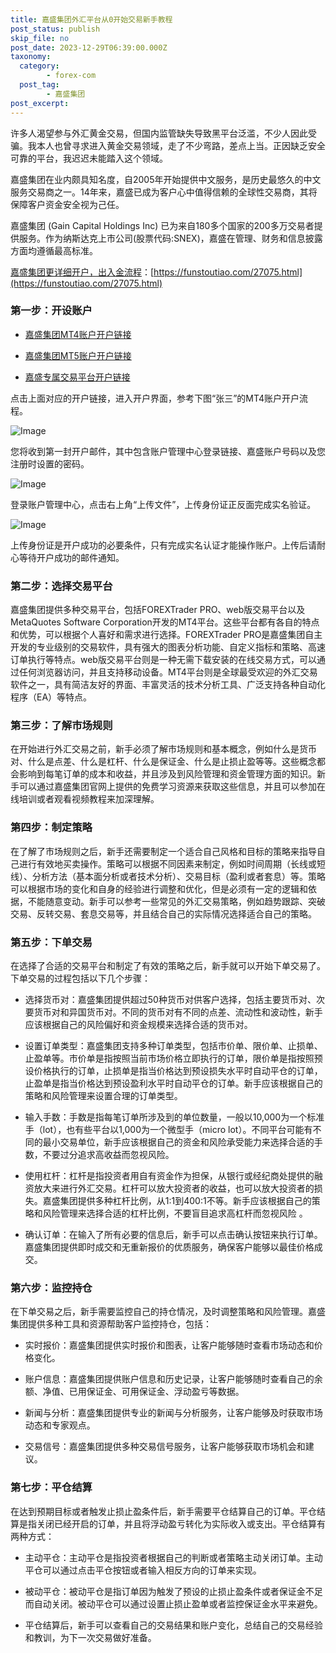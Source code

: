 ```yaml
---
title: 嘉盛集团外汇平台从0开始交易新手教程
post_status: publish
skip_file: no
post_date: 2023-12-29T06:39:00.000Z
taxonomy:
  category:
        - forex-com
  post_tag:
        - 嘉盛集团
post_excerpt: 
---
```

许多人渴望参与外汇黄金交易，但国内监管缺失导致黑平台泛滥，不少人因此受骗。我本人也曾寻求进入黄金交易领域，走了不少弯路，差点上当。正因缺乏安全可靠的平台，我迟迟未能踏入这个领域。

嘉盛集团在业内颇具知名度，自2005年开始提供中文服务，是历史最悠久的中文服务交易商之一。14年来，嘉盛已成为客户心中值得信赖的全球性交易商，其将保障客户资金安全视为己任。

嘉盛集团 (Gain Capital Holdings Inc) 已为来自180多个国家的200多万交易者提供服务。作为纳斯达克上市公司(股票代码:SNEX)，嘉盛在管理、财务和信息披露方面均遵循最高标准。

[嘉盛集团更详细开户，出入金流程](https://funstoutiao.com/27075.html)：[https://funstoutiao.com/27075.html](https://funstoutiao.com/27075.html)

### 第一步：开设账户

* [嘉盛集团MT4账户开户链接](https://s.ssgg.net/jsmt4)

* [嘉盛集团MT5账户开户链接](https://s.ssgg.net/jsmt5)

* [嘉盛专属交易平台开户链接](https://s.ssgg.net/js)

点击上面对应的开户链接，进入开户界面，参考下图“张三”的MT4账户开户流程。

![Image](https://prod-files-secure.s3.us-west-2.amazonaws.com/39ed1227-6d7d-4570-be36-9ccd4a2c4241/7a167aea-686b-400d-af59-4e18eb607a40/640.png?X-Amz-Algorithm=AWS4-HMAC-SHA256&X-Amz-Content-Sha256=UNSIGNED-PAYLOAD&X-Amz-Credential=ASIAZI2LB4664RYKTNEF%2F20250614%2Fus-west-2%2Fs3%2Faws4_request&X-Amz-Date=20250614T041308Z&X-Amz-Expires=3600&X-Amz-Security-Token=IQoJb3JpZ2luX2VjEDwaCXVzLXdlc3QtMiJGMEQCIAKpyvHur2P9sOdq0XTw5het2Ca4zrcS5AWufeZi70foAiBf312ZeLTNKQkJ15yc2qwGaIaJzeRUiNnWu8vfXCHUTyr%2FAwglEAAaDDYzNzQyMzE4MzgwNSIMkEYupfc%2F%2F1xPVpeDKtwD4jX%2B1SYoIKGu8OF2omv4ppIvdq0AGnUdVAwKouaC80gFTB4Yt8tWdIEE5%2F%2BTlyX7vE1YWaGg5W9KX20qwC5lVP52NHuvSKVGBFh38tqDTtYPMX7xopZnZc%2Bf8yW2PtI%2FSn3zXjPY8Hlx60LG7xrrP36YzjW6dpMg1cyWXpwEZOa9G91ao2JwvAGmSIgxELwXIxrx6QT8kWebfYMsOpTP76IMumwP5WlD4NgKwUv4dIooilc%2FDIIbdhoBDRUYZiamj3n3qMe8hjrcd2fgjYnDHcW7bEKM6u4naSb15q9no0ZTCxi1yPy8MR%2F2is28iE4UGiuoUpbNFl8BcladQrF5FNrVHq2%2BYjSO1A5Zrtw4vWFwx5mWFqronJFjttF2F7t5baZtg46%2FLRYUlaPBkwLleLc6yLKoyIW1aZAHconHsi2xc6vOuvojHHH2aehF5eS69orIYnE8o8o6lVfzbhQ7KlbLmZqsBLMBHkLjrAojrY54GSL2oilg0tOIrp80nXZzLmzO%2FVBD%2FOvaAVaV6kBzdljh0GxRYaaFp8nRJ20yVBiNm%2FSf6j%2F%2FgmcX7oTAl8tsrqyEGA03TIT98taqo2C3U%2FaKhQDvj8b3nqFEkekJBwpnSmerhtYqhIUHgZkwnuqzwgY6pgH77Cy2bU2mrsq4sM%2FJrjyg9LB7we9sgB96pDFLwXly5WNord2ZKSGp41KJ1oepOtj%2FR%2FIsBWhVwYc1JMLKTESu1ivrKRyItN6BZtb%2BwvIFcLyRogpNNR0aD1x4nDVl0a9%2BrczHCmMSJovMrb4JiGeFJfNciZB11SbcnPFM1ktmanSahuWKGuLtrVZsa1uerplh%2BwWLjdY6fhUHSPeROzkY4xqnP%2BT%2F&X-Amz-Signature=2177b0238b6f65369c417a12f5d4f236754274b464d9d00831cb2b1f7dd3674f&X-Amz-SignedHeaders=host&x-amz-checksum-mode=ENABLED&x-id=GetObject)

您将收到第一封开户邮件，其中包含账户管理中心登录链接、嘉盛账户号码以及您注册时设置的密码。

![Image](https://prod-files-secure.s3.us-west-2.amazonaws.com/39ed1227-6d7d-4570-be36-9ccd4a2c4241/eaa1c6b3-2877-4284-a0e1-530e222c27fb/image.png?X-Amz-Algorithm=AWS4-HMAC-SHA256&X-Amz-Content-Sha256=UNSIGNED-PAYLOAD&X-Amz-Credential=ASIAZI2LB4664RYKTNEF%2F20250614%2Fus-west-2%2Fs3%2Faws4_request&X-Amz-Date=20250614T041308Z&X-Amz-Expires=3600&X-Amz-Security-Token=IQoJb3JpZ2luX2VjEDwaCXVzLXdlc3QtMiJGMEQCIAKpyvHur2P9sOdq0XTw5het2Ca4zrcS5AWufeZi70foAiBf312ZeLTNKQkJ15yc2qwGaIaJzeRUiNnWu8vfXCHUTyr%2FAwglEAAaDDYzNzQyMzE4MzgwNSIMkEYupfc%2F%2F1xPVpeDKtwD4jX%2B1SYoIKGu8OF2omv4ppIvdq0AGnUdVAwKouaC80gFTB4Yt8tWdIEE5%2F%2BTlyX7vE1YWaGg5W9KX20qwC5lVP52NHuvSKVGBFh38tqDTtYPMX7xopZnZc%2Bf8yW2PtI%2FSn3zXjPY8Hlx60LG7xrrP36YzjW6dpMg1cyWXpwEZOa9G91ao2JwvAGmSIgxELwXIxrx6QT8kWebfYMsOpTP76IMumwP5WlD4NgKwUv4dIooilc%2FDIIbdhoBDRUYZiamj3n3qMe8hjrcd2fgjYnDHcW7bEKM6u4naSb15q9no0ZTCxi1yPy8MR%2F2is28iE4UGiuoUpbNFl8BcladQrF5FNrVHq2%2BYjSO1A5Zrtw4vWFwx5mWFqronJFjttF2F7t5baZtg46%2FLRYUlaPBkwLleLc6yLKoyIW1aZAHconHsi2xc6vOuvojHHH2aehF5eS69orIYnE8o8o6lVfzbhQ7KlbLmZqsBLMBHkLjrAojrY54GSL2oilg0tOIrp80nXZzLmzO%2FVBD%2FOvaAVaV6kBzdljh0GxRYaaFp8nRJ20yVBiNm%2FSf6j%2F%2FgmcX7oTAl8tsrqyEGA03TIT98taqo2C3U%2FaKhQDvj8b3nqFEkekJBwpnSmerhtYqhIUHgZkwnuqzwgY6pgH77Cy2bU2mrsq4sM%2FJrjyg9LB7we9sgB96pDFLwXly5WNord2ZKSGp41KJ1oepOtj%2FR%2FIsBWhVwYc1JMLKTESu1ivrKRyItN6BZtb%2BwvIFcLyRogpNNR0aD1x4nDVl0a9%2BrczHCmMSJovMrb4JiGeFJfNciZB11SbcnPFM1ktmanSahuWKGuLtrVZsa1uerplh%2BwWLjdY6fhUHSPeROzkY4xqnP%2BT%2F&X-Amz-Signature=85b750c099a2bd576f113f79f7ea6d54bc45fb9d236142f6efd5b45fbb2eafbc&X-Amz-SignedHeaders=host&x-amz-checksum-mode=ENABLED&x-id=GetObject)

登录账户管理中心，点击右上角“上传文件”，上传身份证正反面完成实名验证。

![Image](https://prod-files-secure.s3.us-west-2.amazonaws.com/39ed1227-6d7d-4570-be36-9ccd4a2c4241/54090639-09fc-46b4-a135-e0289f707147/image.png?X-Amz-Algorithm=AWS4-HMAC-SHA256&X-Amz-Content-Sha256=UNSIGNED-PAYLOAD&X-Amz-Credential=ASIAZI2LB4664RYKTNEF%2F20250614%2Fus-west-2%2Fs3%2Faws4_request&X-Amz-Date=20250614T041308Z&X-Amz-Expires=3600&X-Amz-Security-Token=IQoJb3JpZ2luX2VjEDwaCXVzLXdlc3QtMiJGMEQCIAKpyvHur2P9sOdq0XTw5het2Ca4zrcS5AWufeZi70foAiBf312ZeLTNKQkJ15yc2qwGaIaJzeRUiNnWu8vfXCHUTyr%2FAwglEAAaDDYzNzQyMzE4MzgwNSIMkEYupfc%2F%2F1xPVpeDKtwD4jX%2B1SYoIKGu8OF2omv4ppIvdq0AGnUdVAwKouaC80gFTB4Yt8tWdIEE5%2F%2BTlyX7vE1YWaGg5W9KX20qwC5lVP52NHuvSKVGBFh38tqDTtYPMX7xopZnZc%2Bf8yW2PtI%2FSn3zXjPY8Hlx60LG7xrrP36YzjW6dpMg1cyWXpwEZOa9G91ao2JwvAGmSIgxELwXIxrx6QT8kWebfYMsOpTP76IMumwP5WlD4NgKwUv4dIooilc%2FDIIbdhoBDRUYZiamj3n3qMe8hjrcd2fgjYnDHcW7bEKM6u4naSb15q9no0ZTCxi1yPy8MR%2F2is28iE4UGiuoUpbNFl8BcladQrF5FNrVHq2%2BYjSO1A5Zrtw4vWFwx5mWFqronJFjttF2F7t5baZtg46%2FLRYUlaPBkwLleLc6yLKoyIW1aZAHconHsi2xc6vOuvojHHH2aehF5eS69orIYnE8o8o6lVfzbhQ7KlbLmZqsBLMBHkLjrAojrY54GSL2oilg0tOIrp80nXZzLmzO%2FVBD%2FOvaAVaV6kBzdljh0GxRYaaFp8nRJ20yVBiNm%2FSf6j%2F%2FgmcX7oTAl8tsrqyEGA03TIT98taqo2C3U%2FaKhQDvj8b3nqFEkekJBwpnSmerhtYqhIUHgZkwnuqzwgY6pgH77Cy2bU2mrsq4sM%2FJrjyg9LB7we9sgB96pDFLwXly5WNord2ZKSGp41KJ1oepOtj%2FR%2FIsBWhVwYc1JMLKTESu1ivrKRyItN6BZtb%2BwvIFcLyRogpNNR0aD1x4nDVl0a9%2BrczHCmMSJovMrb4JiGeFJfNciZB11SbcnPFM1ktmanSahuWKGuLtrVZsa1uerplh%2BwWLjdY6fhUHSPeROzkY4xqnP%2BT%2F&X-Amz-Signature=0bff48d70bda4221c8004a68284d1040c0cb61555713440ad9368a8966dae91c&X-Amz-SignedHeaders=host&x-amz-checksum-mode=ENABLED&x-id=GetObject)

上传身份证是开户成功的必要条件，只有完成实名认证才能操作账户。上传后请耐心等待开户成功的邮件通知。

### 第二步：选择交易平台

嘉盛集团提供多种交易平台，包括FOREXTrader PRO、web版交易平台以及MetaQuotes Software Corporation开发的MT4平台。这些平台都有各自的特点和优势，可以根据个人喜好和需求进行选择。FOREXTrader PRO是嘉盛集团自主开发的专业级别的交易软件，具有强大的图表分析功能、自定义指标和策略、高速订单执行等特点。web版交易平台则是一种无需下载安装的在线交易方式，可以通过任何浏览器访问，并且支持移动设备。MT4平台则是全球最受欢迎的外汇交易软件之一，具有简洁友好的界面、丰富灵活的技术分析工具、广泛支持各种自动化程序（EA）等特点。

### 第三步：了解市场规则

在开始进行外汇交易之前，新手必须了解市场规则和基本概念，例如什么是货币对、什么是点差、什么是杠杆、什么是保证金、什么是止损止盈等等。这些概念都会影响到每笔订单的成本和收益，并且涉及到风险管理和资金管理方面的知识。新手可以通过嘉盛集团官网上提供的免费学习资源来获取这些信息，并且可以参加在线培训或者观看视频教程来加深理解。

### 第四步：制定策略

在了解了市场规则之后，新手还需要制定一个适合自己风格和目标的策略来指导自己进行有效地买卖操作。策略可以根据不同因素来制定，例如时间周期（长线或短线）、分析方法（基本面分析或者技术分析）、交易目标（盈利或者套息）等。策略可以根据市场的变化和自身的经验进行调整和优化，但是必须有一定的逻辑和依据，不能随意变动。新手可以参考一些常见的外汇交易策略，例如趋势跟踪、突破交易、反转交易、套息交易等，并且结合自己的实际情况选择适合自己的策略。

### 第五步：下单交易

在选择了合适的交易平台和制定了有效的策略之后，新手就可以开始下单交易了。下单交易的过程包括以下几个步骤：

* 选择货币对：嘉盛集团提供超过50种货币对供客户选择，包括主要货币对、次要货币对和异国货币对。不同的货币对有不同的点差、流动性和波动性，新手应该根据自己的风险偏好和资金规模来选择合适的货币对。

* 设置订单类型：嘉盛集团支持多种订单类型，包括市价单、限价单、止损单、止盈单等。市价单是指按照当前市场价格立即执行的订单，限价单是指按照预设价格执行的订单，止损单是指当价格达到预设损失水平时自动平仓的订单，止盈单是指当价格达到预设盈利水平时自动平仓的订单。新手应该根据自己的策略和风险管理来设置合理的订单类型。

* 输入手数：手数是指每笔订单所涉及到的单位数量，一般以10,000为一个标准手（lot），也有些平台以1,000为一个微型手（micro lot）。不同平台可能有不同的最小交易单位，新手应该根据自己的资金和风险承受能力来选择合适的手数，不要过分追求高收益而忽视风险。

* 使用杠杆：杠杆是指投资者用自有资金作为担保，从银行或经纪商处提供的融资放大来进行外汇交易。杠杆可以放大投资者的收益，也可以放大投资者的损失。嘉盛集团提供多种杠杆比例，从1:1到400:1不等。新手应该根据自己的策略和风险管理来选择合适的杠杆比例，不要盲目追求高杠杆而忽视风险 。

* 确认订单：在输入了所有必要的信息后，新手可以点击确认按钮来执行订单。嘉盛集团提供即时成交和无重新报价的优质服务，确保客户能够以最佳价格成交。

### 第六步：监控持仓

在下单交易之后，新手需要监控自己的持仓情况，及时调整策略和风险管理。嘉盛集团提供多种工具和资源帮助客户监控持仓，包括：

* 实时报价：嘉盛集团提供实时报价和图表，让客户能够随时查看市场动态和价格变化。

* 账户信息：嘉盛集团提供账户信息和历史记录，让客户能够随时查看自己的余额、净值、已用保证金、可用保证金、浮动盈亏等数据。

* 新闻与分析：嘉盛集团提供专业的新闻与分析服务，让客户能够及时获取市场动态和专家观点。

* 交易信号：嘉盛集团提供多种交易信号服务，让客户能够获取市场机会和建议。

### 第七步：平仓结算

在达到预期目标或者触发止损止盈条件后，新手需要平仓结算自己的订单。平仓结算是指关闭已经开启的订单，并且将浮动盈亏转化为实际收入或支出。平仓结算有两种方式：

* 主动平仓：主动平仓是指投资者根据自己的判断或者策略主动关闭订单。主动平仓可以通过点击平仓按钮或者输入相反方向的订单来实现。

* 被动平仓：被动平仓是指订单因为触发了预设的止损止盈条件或者保证金不足而自动关闭。被动平仓可以通过设置止损止盈单或者监控保证金水平来避免。

* 平仓结算后，新手可以查看自己的交易结果和账户变化，总结自己的交易经验和教训，为下一次交易做好准备。